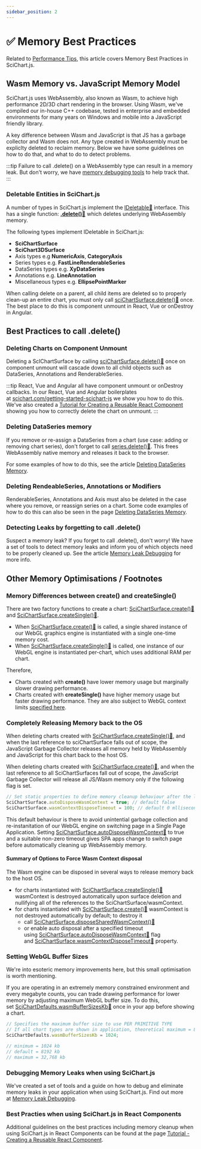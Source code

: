 ```yaml
---
sidebar_position: 2
---
```


# ✅ Memory Best Practices

Related to [Performance Tips](/docs/2d-charts/performance-tips/performance-tips-and-tricks/index.md), this article covers Memory Best Practices in SciChart.js.

Wasm Memory vs. JavaScript Memory Model
---------------------------------------

SciChart.js uses WebAssembly, also known as Wasm, to achieve high performance 2D/3D chart rendering in the browser. Using Wasm, we've compiled our in-house C++ codebase, tested in enterprise and embedded environments for many years on Windows and mobile into a JavaScript friendly library.

A key difference between Wasm and JavaScript is that JS has a garbage collector and Wasm does not. Any type created in WebAssembly must be expliclty deleted to reclaim memory. Below we have some guidelines on how to do that, and what to do to detect problems.

:::tip
Failure to call .delete() on a WebAssembly type can result in a memory leak. But don't worry, we have [memory debugging tools](/docs/2d-charts/performance-tips/memory-best-practices/index.md) to help track that.
:::

### Deletable Entities in SciChart.js

A number of types in SciChart.js implement the [IDeletable:blue_book:](https://www.scichart.com/documentation/js/current/typedoc/interfaces/ideletable.html) interface. This has a single function: **[.delete():blue_book:](https://www.scichart.com/documentation/js/current/typedoc/interfaces/ideletable.html#delete)** which deletes underlying WebAssembly memory.

The following types implement IDeletable in SciChart.js:

*   **SciChartSurface**
*   **SciChart3DSurface**
*   Axis types e.g **NumericAxis**, **CategoryAxis**
*   Series types e.g. **FastLineRenderableSeries**
*   DataSeries types e.g. **XyDataSeries**
*   Annotations e.g. **LineAnnotation**
*   Miscellaneous types e.g. **EllipsePointMarker**

When calling delete on a parent, all child items are deleted so to properly clean-up an entire chart, you must only call [sciChartSurface.delete():blue_book:](https://www.scichart.com/documentation/js/current/typedoc/classes/scichartsurface.html#delete) once. The best place to do this is component unmount in React, Vue or onDestroy in Angular.

Best Practices to call .delete()
--------------------------------

### Deleting Charts on Component Unmount

Deleting a ScIChartSurface by calling [sciChartSurface.delete():blue_book:](https://www.scichart.com/documentation/js/current/typedoc/classes/scichartsurface.html#delete) once on component unmount will cascade down to all child objects such as DataSeries, Annotations and RenderableSeries.

:::tip
React, Vue and Angular all have component unmount or onDestroy callbacks. In our React, Vue and Angular boilerplates at [scichart.com/getting-started-scichart-js](https://www.scichart.com/getting-started/scichart-javascript/) we show you how to do this. We've also created a [Tutorial for Creating a Reusable React Component](/docs/get-started/tutorials-react/tutorial-01-setting-up-project-with-scichart-react/index.md) showing you how to correctly delete the chart on unmount.
:::

### Deleting DataSeries memory

If you remove or re-assign a DataSeries from a chart (use case: adding or removing chart series), don't forget to call [series.delete():blue_book:](https://www.scichart.com/documentation/js/current/typedoc/interfaces/ideletable.html#delete). This frees WebAssembly native memory and releases it back to the browser.

For some examples of how to do this, see the article [Deleting DataSeries Memory](/docs/2d-charts/chart-types/data-series-api/deleting-memory/index.md).

### Deleting RendeableSeries, Annotations or Modifiers

RenderableSeries, Annotations and Axis must also be deleted in the case where you remove, or reassign series on a chart. Some code examples of how to do this can also be seen in the page [Deleting DataSeries Memory](/docs/2d-charts/chart-types/data-series-api/deleting-memory/index.md).

### Detecting Leaks by forgetting to call .delete()

Suspect a memory leak? If you forget to call .delete(), don't worry! We have a set of tools to detect memory leaks and inform you of which objects need to be properly cleaned up. See the article [Memory Leak Debugging](/docs/2d-charts/performance-tips/memory-leak-debugging/index.md) for more info.

Other Memory Optimisations / Footnotes
--------------------------------------

### Memory Differences between create() and createSingle()

There are two factory functions to create a chart: [SciChartSurface.create():blue_book:](https://www.scichart.com/documentation/js/current/typedoc/classes/scichartsurface.html#create) and [SciChartSurface.createSingle():blue_book:](https://www.scichart.com/documentation/js/current/typedoc/classes/scichartsurface.html#createsingle).

*   When [SciChartSurface.create():blue_book:](https://www.scichart.com/documentation/js/current/typedoc/classes/scichartsurface.html#create) is called, a single shared instance of our WebGL graphics engine is instantiated with a single one-time memory cost.
*   When [SciChartSurface.createSingle():blue_book:](https://www.scichart.com/documentation/js/current/typedoc/classes/scichartsurface.html#createsingle) is called, one instance of our WebGL engine is instantiated per-chart, which uses additional RAM per chart.

Therefore,

*   Charts created with **create()** have lower memory usage but marginally slower drawing performance.
*   Charts created with **createSingle()** have higher memory usage but faster drawing performance. They are also subject to WebGL context limits [specified here](/docs/2d-charts/performance-tips/performance-tips-and-tricks).

### Completely Releasing Memory back to the OS

When deleting charts created with [SciChartSurface.createSingle():blue_book:](https://www.scichart.com/documentation/js/current/typedoc/classes/scichartsurface.html#createsingle), and when the last reference to sciChartSurface falls out of scope, the JavaScript Garbage Collector releases all memory held by WebAssembly and JavaScript for this chart back to the host OS.

When deleting charts created with [SciChartSurface.create():blue_book:](https://www.scichart.com/documentation/js/current/typedoc/classes/scichartsurface.html#create), and when the last reference to all SciChartSurfaces fall out of scope, the JavaScript Garbage Collector will release all JS/Wasm memory only if the following flag is set.

```ts
// Set static properties to define memory cleanup behaviour after the last chart is garbage collected
SciChartSurface.autoDisposeWasmContext = true; // default false
SciChartSurface.wasmContextDisposeTimeout = 100; // default 0 mlliseconds
```

This default behaviour is there to avoid unintential garbage collection and re-instanitation of our WebGL engine on switching page in a Single Page Application. Setting [SciChartSurface.autoDisposeWasmContext:blue_book:](https://www.scichart.com/documentation/js/current/typedoc/classes/scichartsurface.html#autodisposewasmcontext) to true and a suitable non-zero timeout gives SPA apps change to switch page before automatically cleaning up WebAssembly memory.

#### Summary of Options to Force Wasm Context disposal

The Wasm engine can be disposed in several ways to release memory back to the host OS.

*   for charts instantiated with [SciChartSurface.createSingle():blue_book:](https://www.scichart.com/documentation/js/current/typedoc/classes/scichartsurface.html#createsingle) wasmContext is destroyed automatically upon surface deletion and nullifying all of the references to the SciChartSurface/wasmContext.
*   for charts instantiated with [SciChartSurface.create():blue_book:](https://www.scichart.com/documentation/js/current/typedoc/classes/scichartsurface.html#create) wasmContext is not destroyed automatically by default; to destroy it
    *   call [SciChartSurface.disposeSharedWasmContext():blue_book:](https://www.scichart.com/documentation/js/current/typedoc/classes/scichartsurface.html#disposesharedwasmcontext)
    *   or enable auto disposal after a specified timeout using [SciChartSurface.autoDisposeWasmContext:blue_book:](https://www.scichart.com/documentation/js/current/typedoc/classes/scichartsurface.html#autodisposewasmcontext) flag and [SciChartSurface.wasmContextDisposeTimeout:blue_book:](https://www.scichart.com/documentation/js/current/typedoc/classes/scichartsurface.html#wasmcontextdisposetimeout) property.

### Setting WebGL Buffer Sizes

We're into esoteric memory improvements here, but this small optimisation is worth mentioning.

If you are operating in an extremely memory constrained environment and every megabyte counts, you can trade drawing performance for lower memory by adjusting maximum WebGL buffer size. To do this, set [SciChartDefaults.wasmBufferSizesKb:blue_book:](https://www.scichart.com/documentation/js/current/typedoc/classes/scichartdefaults.html#wasmbuffersizeskb) once in your app before showing a chart.

```ts
// Specifies the maximum buffer size to use PER PRIMITIVE TYPE
// If all chart types are shown in application, theoretical maximum = 8 x wasmBufferSizesKb
SciChartDefaults.wasmBufferSizesKb = 1024;

// minimum = 1024 kb
// default = 8192 kb
// maximum = 32,768 kb
```

### Debugging Memory Leaks when using SciChart.js

We've created a set of tools and a guide on how to debug and eliminate memory leaks in your application when using SciChart.js. Find out more at [Memory Leak Debugging](/docs/2d-charts/performance-tips/memory-leak-debugging/index.md).

### Best Practies when using SciChart.js in React Components

Additional guidelines on the best practices including memory cleanup when using SciChart.js in React Components can be found at the page [Tutorial - Creating a Reusable React Component](/docs/get-started/tutorials-react/tutorial-01-setting-up-project-with-scichart-react/index.md).

